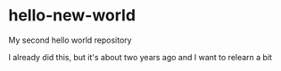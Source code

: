 # hello-new-world
My second hello world repository

I already did this, but it's about two years ago and I want to relearn a bit
